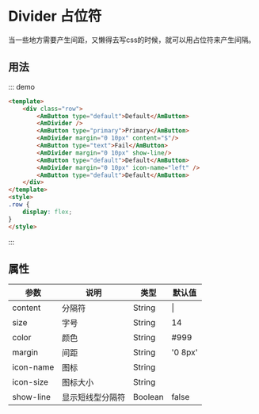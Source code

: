 # Divider 占位符
当一些地方需要产生间距，又懒得去写css的时候，就可以用占位符来产生间隔。

## 用法

::: demo
``` html
<template>
    <div class="row">
        <AmButton type="default">Default</AmButton>
        <AmDivider />
        <AmButton type="primary">Primary</AmButton>
        <AmDivider margin="0 10px" content="$"/>
        <AmButton type="text">Fail</AmButton>
        <AmDivider margin="0 10px" show-line/>
        <AmButton type="default">Default</AmButton>
        <AmDivider margin="0 10px" icon-name="left" />
        <AmButton type="default">Default</AmButton>
    </div>
</template>
<style>
.row {
    display: flex;
}
</style>
```
:::

## 属性

| 参数       | 说明        | 类型       | 默认值         |
|---------- |------------ |---------- |-------------  |
| content   | 分隔符       | String   | \|              |
| size      | 字号         | String      | 14 |
| color      | 颜色         | String      | #999 |
| margin      | 间距         | String      | '0 8px' |
| icon-name      | 图标         | String      |  |
| icon-size      | 图标大小         | String      |  |
| show-line      | 显示短线型分隔符    | Boolean      | false |


